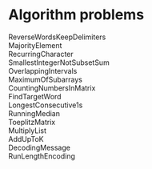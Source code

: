 # Algorithm problems  
ReverseWordsKeepDelimiters  
MajorityElement  
RecurringCharacter  
SmallestIntegerNotSubsetSum  
OverlappingIntervals  
MaximumOfSubarrays  
CountingNumbersInMatrix  
FindTargetWord  
LongestConsecutive1s  
RunningMedian  
ToeplitzMatrix  
MultiplyList  
AddUpToK  
DecodingMessage  
RunLengthEncoding  


